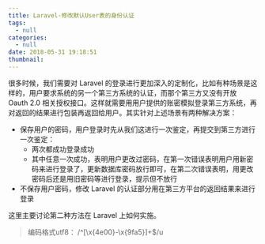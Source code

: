 ```yaml
---
title: Laravel-修改默认User表的身份认证
tags:
  - null
categories:
  - null
date: 2018-05-31 19:18:51
thumbnail:
---
```


很多时候，我们需要对 Laravel 的登录进行更加深入的定制化，比如有种场景是这样的，用户要求系统的另一个第三方系统的认证，而那个第三方又没有开放 Oauth 2.0 相关授权接口。这样就需要用用户提供的账密模拟登录第三方系统，再对返回的结果进行包装再返回给用户。其实针对上述场景有两种解决方案：

- 保存用户的密码，用户登录时先从我们这进行一次鉴定，再提交到第三方进行一次鉴定：
  - 两次都成功登录成功
  - 其中任意一次成功，表明用户更改过密码，在第一次错误表明用户用新密码来进行登录了，更新数据库密码放行即可，在第二次错误表明，用更改密码后还是用旧密码等进行登录，提示但不放行
- 不保存用户密码，修改 Laravel 的认证部分用在第三方平台的返回结果来进行登录

这里主要讨论第二种方法在 Laravel 上如何实施。







> 编码格式utf8： /^[\x{4e00}-\x{9fa5}]+$/u 

